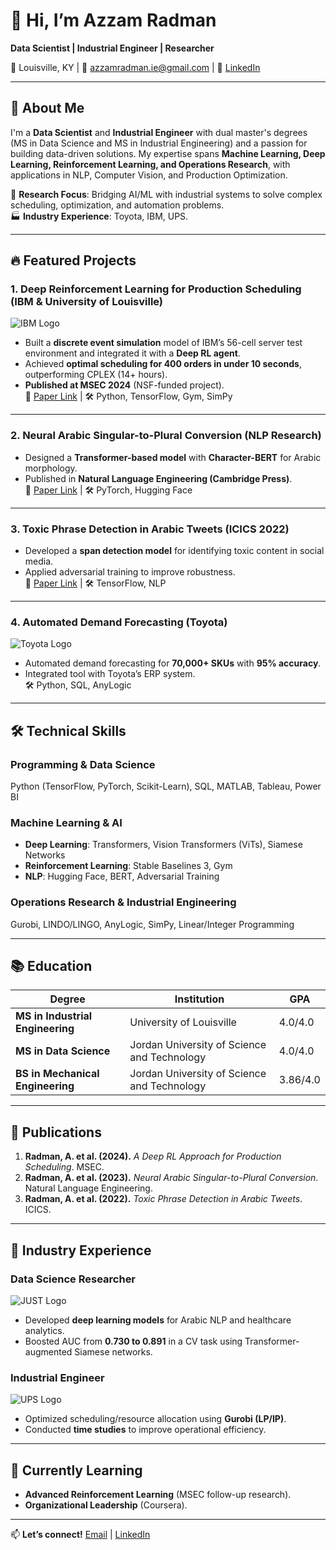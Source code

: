 # 👋 Hi, I’m Azzam Radman  
**Data Scientist | Industrial Engineer | Researcher**  

📍 Louisville, KY | 📧 [azzamradman.ie@gmail.com](mailto:azzamradman.ie@gmail.com) | 🔗 [LinkedIn](https://www.linkedin.com/in/azzam-radman)  

---

## 🚀 **About Me**  
I'm a **Data Scientist** and **Industrial Engineer** with dual master's degrees (MS in Data Science and MS in Industrial Engineering) and a passion for building data-driven solutions. My expertise spans **Machine Learning, Deep Learning, Reinforcement Learning, and Operations Research**, with applications in NLP, Computer Vision, and Production Optimization.  

🔬 **Research Focus**: Bridging AI/ML with industrial systems to solve complex scheduling, optimization, and automation problems.  
🏭 **Industry Experience**: Toyota, IBM, UPS.  

---

## 🔥 **Featured Projects**  

### **1. Deep Reinforcement Learning for Production Scheduling (IBM & University of Louisville)**  
![IBM Logo](https://upload.wikimedia.org/wikipedia/commons/5/51/IBM_logo.svg)  
- Built a **discrete event simulation** model of IBM’s 56-cell server test environment and integrated it with a **Deep RL agent**.  
- Achieved **optimal scheduling for 400 orders in under 10 seconds**, outperforming CPLEX (14+ hours).  
- **Published at MSEC 2024** (NSF-funded project).  
🔗 [Paper Link](#) | 🛠️ Python, TensorFlow, Gym, SimPy  

---

### **2. Neural Arabic Singular-to-Plural Conversion (NLP Research)**  
- Designed a **Transformer-based model** with **Character-BERT** for Arabic morphology.  
- Published in **Natural Language Engineering (Cambridge Press)**.  
🔗 [Paper Link](#) | 🛠️ PyTorch, Hugging Face  

---

### **3. Toxic Phrase Detection in Arabic Tweets (ICICS 2022)**  
- Developed a **span detection model** for identifying toxic content in social media.  
- Applied adversarial training to improve robustness.  
🔗 [Paper Link](#) | 🛠️ TensorFlow, NLP  

---

### **4. Automated Demand Forecasting (Toyota)**  
![Toyota Logo](https://upload.wikimedia.org/wikipedia/commons/8/8d/Toyota_carlogo.svg)  
- Automated demand forecasting for **70,000+ SKUs** with **95% accuracy**.  
- Integrated tool with Toyota’s ERP system.  
🛠️ Python, SQL, AnyLogic  

---

## 🛠️ **Technical Skills**  
### **Programming & Data Science**  
Python (TensorFlow, PyTorch, Scikit-Learn), SQL, MATLAB, Tableau, Power BI  

### **Machine Learning & AI**  
- **Deep Learning**: Transformers, Vision Transformers (ViTs), Siamese Networks  
- **Reinforcement Learning**: Stable Baselines 3, Gym  
- **NLP**: Hugging Face, BERT, Adversarial Training  

### **Operations Research & Industrial Engineering**  
Gurobi, LINDO/LINGO, AnyLogic, SimPy, Linear/Integer Programming  

---

## 📚 **Education**  
| Degree | Institution | GPA |  
|--------|------------|-----|  
| **MS in Industrial Engineering** | University of Louisville | 4.0/4.0 |  
| **MS in Data Science** | Jordan University of Science and Technology | 4.0/4.0 |  
| **BS in Mechanical Engineering** | Jordan University of Science and Technology | 3.86/4.0 |  

---

## 📄 **Publications**  
1. **Radman, A. et al. (2024).** *A Deep RL Approach for Production Scheduling*. MSEC.  
2. **Radman, A. et al. (2023).** *Neural Arabic Singular-to-Plural Conversion*. Natural Language Engineering.  
3. **Radman, A. et al. (2022).** *Toxic Phrase Detection in Arabic Tweets*. ICICS.  

---

## 💼 **Industry Experience**  
### **Data Science Researcher**  
![JUST Logo](https://upload.wikimedia.org/wikipedia/commons/thumb/5/55/Jordan_University_of_Science_and_Technology_Logo.svg/1200px-Jordan_University_of_Science_and_Technology_Logo.svg.png)  
- Developed **deep learning models** for Arabic NLP and healthcare analytics.  
- Boosted AUC from **0.730 to 0.891** in a CV task using Transformer-augmented Siamese networks.  

### **Industrial Engineer**  
![UPS Logo](https://upload.wikimedia.org/wikipedia/commons/thumb/5/52/UPS_logo_2003.svg/1200px-UPS_logo_2003.svg.png)  
- Optimized scheduling/resource allocation using **Gurobi (LP/IP)**.  
- Conducted **time studies** to improve operational efficiency.  

---

## 🌱 **Currently Learning**  
- **Advanced Reinforcement Learning** (MSEC follow-up research).  
- **Organizational Leadership** (Coursera).  

---

📫 **Let’s connect!** [Email](mailto:azzamradman.ie@gmail.com) | [LinkedIn](https://www.linkedin.com/in/azzam-radman)  
